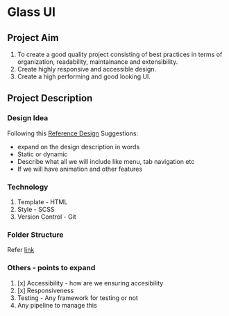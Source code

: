 # Glass UI

## Project Aim

1. To create a good quality project consisting of best practices in terms of organization, readability, maintainance and extensibility.
2. Create highly responsive and accessible design.
3. Create a high performing and good looking UI.

## Project Description

### Design Idea

Following this [Reference Design](https://dribbble.com/shots/14377558-Header-UI)
Suggestions:

-   expand on the design description in words
-   Static or dynamic
-   Describe what all we will include like menu, tab navigation etc
-   If we will have animation and other features

### Technology

1. Template - HTML
2. Style - SCSS
3. Version Control - Git

### Folder Structure

Refer [link](https://medium.com/@dannyhuang_75970/sass-project-structure-for-big-projects-8c4a740846ee)

### Others - points to expand

1. [x] Accessibility - how are we ensuring accesibility
2. [x] Responsiveness
3. Testing - Any framework for testing or not
4. Any pipeline to manage this

